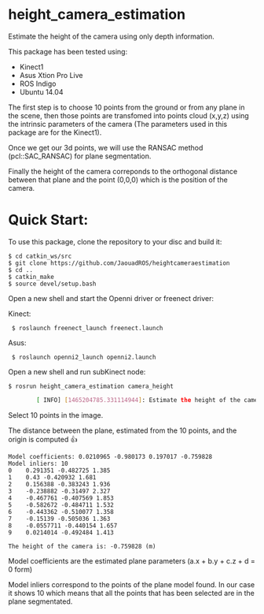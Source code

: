 # height_camera_estimation
Estimate the height of the camera using only depth information. 

This package has been tested using:

*  Kinect1
*  Asus Xtion Pro Live 
*  ROS Indigo
*  Ubuntu 14.04

The first step is to choose 10 points from the ground or from any plane in the scene, then those points are transfomed into points cloud (x,y,z) using the intrinsic parameters of the camera (The parameters used in this package are for the Kinect1). 

Once we get our 3d points, we will use the RANSAC method (pcl::SAC_RANSAC) for plane segmentation.

Finally the height of the camera correponds to the orthogonal distance between that plane and the point (0,0,0) which is the position of the camera.


Quick Start:
===============

To use this package, clone the repository to your disc and build it:

    $ cd catkin_ws/src 
    $ git clone https://github.com/JaouadROS/heightcameraestimation
    $ cd ..
    $ catkin_make
    $ source devel/setup.bash

Open a new shell and start the Openni driver or freenect driver:

Kinect:

     $ roslaunch freenect_launch freenect.launch

Asus:

     $ roslaunch openni2_launch openni2.launch

Open a new shell and run subKinect node:

    $ rosrun height_camera_estimation camera_height 
```sh
        [ INFO] [1465204785.331114944]: Estimate the height of the camera
```

Select 10 points in the image. 

The distance between the plane, estimated from the 10 points, and the origin is computed :+1: 

    Model coefficients: 0.0210965 -0.980173 0.197017 -0.759828
    Model inliers: 10
    0    0.291351 -0.482725 1.385
    1    0.43 -0.420932 1.681
    2    0.156388 -0.383243 1.936
    3    -0.238882 -0.31497 2.327
    4    -0.467761 -0.407569 1.853
    5    -0.582672 -0.484711 1.532
    6    -0.443362 -0.510077 1.358
    7    -0.15139 -0.505036 1.363
    8    -0.0557711 -0.440154 1.657
    9    0.0214014 -0.492484 1.413
    
    The height of the camera is: -0.759828 (m)

Model coefficients are the estimated plane parameters (a.x + b.y + c.z + d = 0 form)

Model inliers correspond to the points of the plane model found. In our case it shows 10 which means that all the points that has been selected are in the plane segmentated.

